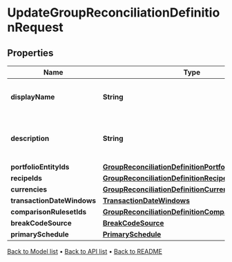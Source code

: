 

# UpdateGroupReconciliationDefinitionRequest


## Properties

| Name | Type | Description | Notes |
|------------ | ------------- | ------------- | -------------|
|**displayName** | **String** | The name of the Group Reconciliation Definition |  |
|**description** | **String** | The description of the Group Reconciliation Definition |  [optional] |
|**portfolioEntityIds** | [**GroupReconciliationDefinitionPortfolioEntityIds**](GroupReconciliationDefinitionPortfolioEntityIds.md) |  |  |
|**recipeIds** | [**GroupReconciliationDefinitionRecipeIds**](GroupReconciliationDefinitionRecipeIds.md) |  |  [optional] |
|**currencies** | [**GroupReconciliationDefinitionCurrencies**](GroupReconciliationDefinitionCurrencies.md) |  |  [optional] |
|**transactionDateWindows** | [**TransactionDateWindows**](TransactionDateWindows.md) |  |  [optional] |
|**comparisonRulesetIds** | [**GroupReconciliationDefinitionComparisonRulesetIds**](GroupReconciliationDefinitionComparisonRulesetIds.md) |  |  [optional] |
|**breakCodeSource** | [**BreakCodeSource**](BreakCodeSource.md) |  |  [optional] |
|**primarySchedule** | [**PrimarySchedule**](PrimarySchedule.md) |  |  [optional] |



[Back to Model list](../README.md#documentation-for-models) &#8226; [Back to API list](../README.md#documentation-for-api-endpoints) &#8226; [Back to README](../README.md)



